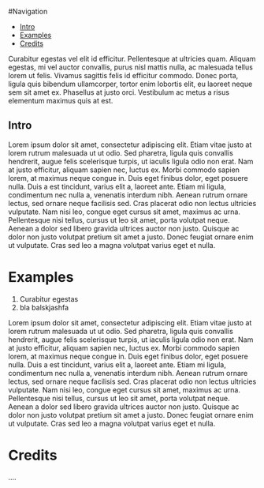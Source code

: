 #Navigation
- [Intro](/bnsimulator/page2/)
- [Examples](#intro)
- [Credits](#credits)


Curabitur egestas vel elit id efficitur. Pellentesque at ultricies quam. Aliquam egestas, mi vel auctor convallis, purus nisl mattis nulla, ac malesuada tellus lorem ut felis. Vivamus sagittis felis id efficitur commodo. Donec porta, ligula quis bibendum ullamcorper, tortor enim lobortis elit, eu laoreet neque sem sit amet ex. Phasellus at justo orci. Vestibulum ac metus a risus elementum maximus quis at est.

## Intro


Lorem ipsum dolor sit amet, consectetur adipiscing elit. Etiam vitae justo at lorem rutrum malesuada ut ut odio. Sed pharetra, ligula quis convallis hendrerit, augue felis scelerisque turpis, ut iaculis ligula odio non erat. Nam at justo efficitur, aliquam sapien nec, luctus ex. Morbi commodo sapien lorem, at maximus neque congue in. Duis eget finibus dolor, eget posuere nulla. Duis a est tincidunt, varius elit a, laoreet ante. Etiam mi ligula, condimentum nec nulla a, venenatis interdum nibh. Aenean rutrum ornare lectus, sed ornare neque facilisis sed. Cras placerat odio non lectus ultricies vulputate. Nam nisi leo, congue eget cursus sit amet, maximus ac urna. Pellentesque nisi tellus, cursus ut leo sit amet, porta volutpat neque. Aenean a dolor sed libero gravida ultrices auctor non justo. Quisque ac dolor non justo volutpat pretium sit amet a justo. Donec feugiat ornare enim ut vulputate. Cras sed leo a magna volutpat varius eget et nulla.

# Examples

1. Curabitur egestas 
2. bla balskjashfa

Lorem ipsum dolor sit amet, consectetur adipiscing elit. Etiam vitae justo at lorem rutrum malesuada ut ut odio. Sed pharetra, ligula quis convallis hendrerit, augue felis scelerisque turpis, ut iaculis ligula odio non erat. Nam at justo efficitur, aliquam sapien nec, luctus ex. Morbi commodo sapien lorem, at maximus neque congue in. Duis eget finibus dolor, eget posuere nulla. Duis a est tincidunt, varius elit a, laoreet ante. Etiam mi ligula, condimentum nec nulla a, venenatis interdum nibh. Aenean rutrum ornare lectus, sed ornare neque facilisis sed. Cras placerat odio non lectus ultricies vulputate. Nam nisi leo, congue eget cursus sit amet, maximus ac urna. Pellentesque nisi tellus, cursus ut leo sit amet, porta volutpat neque. Aenean a dolor sed libero gravida ultrices auctor non justo. Quisque ac dolor non justo volutpat pretium sit amet a justo. Donec feugiat ornare enim ut vulputate. Cras sed leo a magna volutpat varius eget et nulla.

# Credits

….